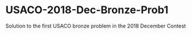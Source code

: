 # USACO-2018-Dec-Bronze-Prob1
Solution to the first USACO bronze problem in the 2018 December Contest
